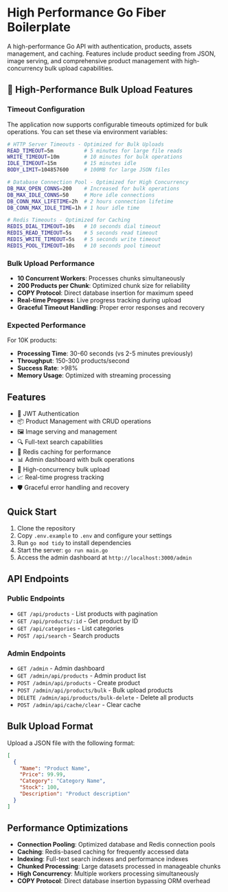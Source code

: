 # High Performance Go Fiber Boilerplate

A high-performance Go API with authentication, products, assets management, and caching. Features include product seeding from JSON, image serving, and comprehensive product management with high-concurrency bulk upload capabilities.

## 🚀 High-Performance Bulk Upload Features

### Timeout Configuration

The application now supports configurable timeouts optimized for bulk operations. You can set these via environment variables:

```bash
# HTTP Server Timeouts - Optimized for Bulk Uploads
READ_TIMEOUT=5m          # 5 minutes for large file reads
WRITE_TIMEOUT=10m        # 10 minutes for bulk operations
IDLE_TIMEOUT=15m         # 15 minutes idle
BODY_LIMIT=104857600     # 100MB for large JSON files

# Database Connection Pool - Optimized for High Concurrency
DB_MAX_OPEN_CONNS=200    # Increased for bulk operations
DB_MAX_IDLE_CONNS=50     # More idle connections
DB_CONN_MAX_LIFETIME=2h  # 2 hours connection lifetime
DB_CONN_MAX_IDLE_TIME=1h # 1 hour idle time

# Redis Timeouts - Optimized for Caching
REDIS_DIAL_TIMEOUT=10s   # 10 seconds dial timeout
REDIS_READ_TIMEOUT=5s    # 5 seconds read timeout
REDIS_WRITE_TIMEOUT=5s   # 5 seconds write timeout
REDIS_POOL_TIMEOUT=10s   # 10 seconds pool timeout
```

### Bulk Upload Performance

- **10 Concurrent Workers**: Processes chunks simultaneously
- **200 Products per Chunk**: Optimized chunk size for reliability
- **COPY Protocol**: Direct database insertion for maximum speed
- **Real-time Progress**: Live progress tracking during upload
- **Graceful Timeout Handling**: Proper error responses and recovery

### Expected Performance

For 10K products:
- **Processing Time**: 30-60 seconds (vs 2-5 minutes previously)
- **Throughput**: 150-300 products/second
- **Success Rate**: >98%
- **Memory Usage**: Optimized with streaming processing

## Features

- 🔐 JWT Authentication
- 📦 Product Management with CRUD operations
- 🖼️ Image serving and management
- 🔍 Full-text search capabilities
- 💾 Redis caching for performance
- 📊 Admin dashboard with bulk operations
- 🚀 High-concurrency bulk upload
- 📈 Real-time progress tracking
- 🛡️ Graceful error handling and recovery

## Quick Start

1. Clone the repository
2. Copy `.env.example` to `.env` and configure your settings
3. Run `go mod tidy` to install dependencies
4. Start the server: `go run main.go`
5. Access the admin dashboard at `http://localhost:3000/admin`

## API Endpoints

### Public Endpoints
- `GET /api/products` - List products with pagination
- `GET /api/products/:id` - Get product by ID
- `GET /api/categories` - List categories
- `POST /api/search` - Search products

### Admin Endpoints
- `GET /admin` - Admin dashboard
- `GET /admin/api/products` - Admin product list
- `POST /admin/api/products` - Create product
- `POST /admin/api/products/bulk` - Bulk upload products
- `DELETE /admin/api/products/bulk-delete` - Delete all products
- `POST /admin/api/cache/clear` - Clear cache

## Bulk Upload Format

Upload a JSON file with the following format:

```json
[
  {
    "Name": "Product Name",
    "Price": 99.99,
    "Category": "Category Name",
    "Stock": 100,
    "Description": "Product description"
  }
]
```

## Performance Optimizations

- **Connection Pooling**: Optimized database and Redis connection pools
- **Caching**: Redis-based caching for frequently accessed data
- **Indexing**: Full-text search indexes and performance indexes
- **Chunked Processing**: Large datasets processed in manageable chunks
- **High Concurrency**: Multiple workers processing simultaneously
- **COPY Protocol**: Direct database insertion bypassing ORM overhead
